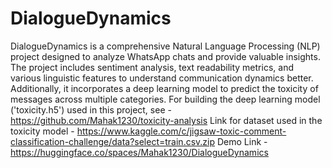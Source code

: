 # DialogueDynamics
DialogueDynamics is a comprehensive Natural Language Processing (NLP) project designed to analyze WhatsApp chats and provide valuable insights. The project includes sentiment analysis, text readability metrics, and various linguistic features to understand communication dynamics better. Additionally, it incorporates a deep learning model to predict the toxicity of messages across multiple categories.
For building the deep learning model ('toxicity.h5') used in this project, see -  https://github.com/Mahak1230/toxicity-analysis
Link for dataset used in the toxicity model - https://www.kaggle.com/c/jigsaw-toxic-comment-classification-challenge/data?select=train.csv.zip
Demo Link - https://huggingface.co/spaces/Mahak1230/DialogueDynamics
